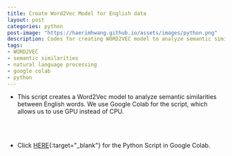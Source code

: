 ```yaml
---
title: Create Word2Vec Model for English data
layout: post
categories: python
post-image: "https://haerimhwang.github.io/assets/images/python.png"
description: Codes for creating WORD2VEC model to analyze semantic similarities between English words
tags:
- WORD2VEC 
- semantic similarities
- natural language processing
- google colab
- python
---
```


* This script creates a Word2Vec model to analyze semantic similarities between English words. We use Google Colab for the script, which allows us to use GPU instead of CPU.
<br>
<br>

* Click [HERE](https://colab.research.google.com/drive/1cHaTykJf9-DqBaoDdNRnUG2cs5lx15Tf?usp=sharing){:target="_blank"} for the Python Script in Google Colab.
<br>
<br>
    
